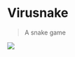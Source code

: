 # Virusnake
> A snake game

<img src="https://raw.githubusercontent.com/mburakerman/virusnake/master/virusnake.gif" />
